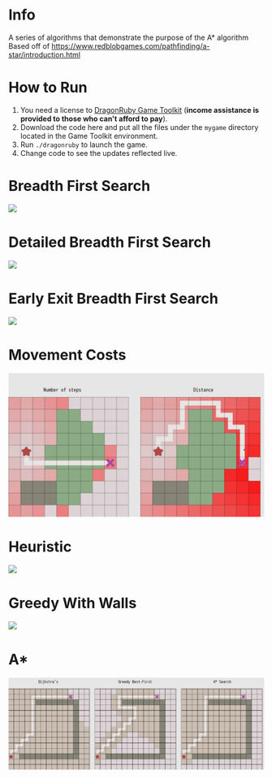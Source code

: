 # Info

A series of algorithms that demonstrate the purpose of the A* algorithm
Based off of https://www.redblobgames.com/pathfinding/a-star/introduction.html

# How to Run

1. You need a license to [DragonRuby Game Toolkit](http://dragonruby.org) (**income assistance is provided to those who can't afford to pay**).
2. Download the code here and put all the files under the `mygame` directory located in the Game Toolkit environment.
3. Run `./dragonruby` to launch the game.
4. Change code to see the updates reflected live.


# Breadth First Search
![](gifs/Breadth_First_Search.gif)

# Detailed Breadth First Search
![](gifs/Detailed_Breadth_First_Search.gif)

# Early Exit Breadth First Search
![](gifs/Early_Exit_Breadth_First_Search.gif)

# Movement Costs 
![](gifs/Movement_Costs.gif)

# Heuristic
![](gifs/Heuristic.gif)

# Greedy With Walls
![](gifs/Greedy_With_Walls.gif)

# A*
![](gifs/A_Star.gif)
